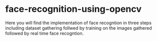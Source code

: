 # face-recognition-using-opencv
Here you will find the implementation of face recogntion in three steps including dataset gathering follwed by training on the images gathered followed by real time face recogntion.
